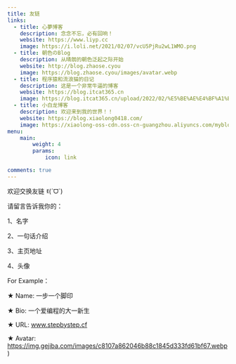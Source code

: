 ```yaml
---
title: 友链
links:
  - title: 心夢博客
    description: 念念不忘，必有回响！
    website: https://www.liyp.cc
    image: https://i.loli.net/2021/02/07/vcU5PjRu2wL1WMO.png
  - title: 朝色のBlog
    description: 从晴朗的朝色泛起之际开始
    website: http://blog.zhaose.cyou
    image: https://blog.zhaose.cyou/images/avatar.webp
  - title: 程序猿和流浪猫的日记
    description: 这是一个非常牛逼的博客
    website: https://blog.itcat365.cn
    image: https://blog.itcat365.cn/upload/2022/02/%E5%BE%AE%E4%BF%A1%E5%9B%BE%E7%89%87_202112080943142-6abd714cda954b36a76f243355053d3c.jpg
  - title: 小白龙博客
    description: 欢迎来到我的世界！！
    website: https://blog.xiaolong0418.com/
    image: https://xiaolong-oss-cdn.oss-cn-guangzhou.aliyuncs.com/myblog/images/logo.jpg
menu:
    main: 
        weight: 4
        params:
            icon: link

comments: true
---
```


欢迎交换友链 ꉂ(ˊᗜ`)

请留言告诉我你的：

1、名字

2、一句话介绍

3、主页地址

4、头像


For Example：

★ Name: 一步一个脚印

★ Bio: 一个爱编程的大一新生

★ URL: www.stepbystep.cf

★ Avatar: https://img.gejiba.com/images/c8107a862046b88c1845d333fd61bf67.webp)
